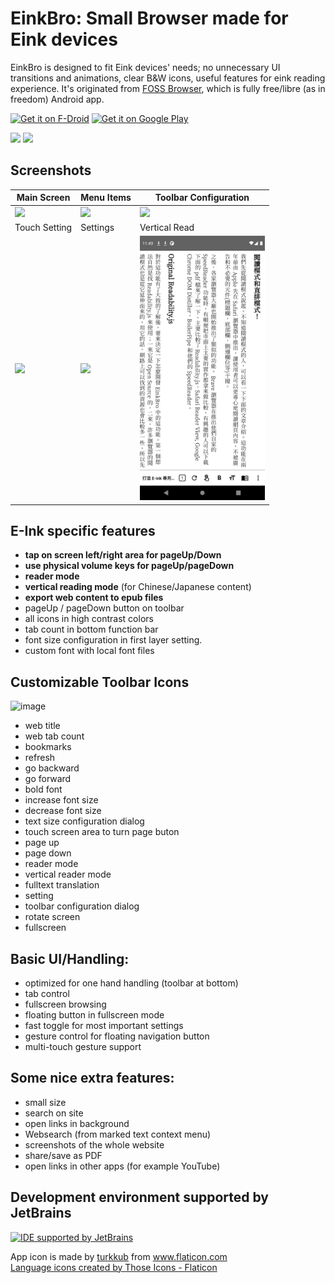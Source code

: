 # EinkBro: Small Browser made for Eink devices 

EinkBro is designed to fit Eink devices' needs; no unnecessary UI transitions and animations, clear B&W icons, useful features for eink reading experience. It's originated from [FOSS Browser](https://github.com/scoute-dich/browser), which is fully free/libre (as in freedom) Android app. 

[<img src="https://fdroid.gitlab.io/artwork/badge/get-it-on.png"
     alt="Get it on F-Droid"
     height="60">](https://f-droid.org/packages/info.plateaukao.einkbro/)
[<img src="https://play.google.com/intl/en_us/badges/static/images/badges/en_badge_web_generic.png"
     alt="Get it on Google Play"
     height="60">](https://play.google.com/store/apps/details?id=info.plateaukao.einkbro) 

[<img src="https://badgen.net/github/release/plateaukao/einkbro">](https://github.com/plateaukao/einkbro/releases)   [<img src="https://badgen.net/badge/download/snapshot_zip/green">](https://nightly.link/plateaukao/einkbro/workflows/buid-app-workflow.yaml/main/app-release.apk.zip)   


## Screenshots

|Main Screen|Menu Items|Toolbar Configuration|
|----|----|----|
|<img src="https://user-images.githubusercontent.com/4084738/216380150-dbac589a-175e-4ae6-9776-7cd0b219ae43.png" width="200"/>|<img src="https://user-images.githubusercontent.com/4084738/216380448-9b226f37-c30c-49fd-8242-3291bf82eaab.png" width="200"/>|<img src="https://user-images.githubusercontent.com/4084738/216380769-b2461e9b-a78a-43a0-8317-43882a683d13.png" width="200"/>|
|Touch Setting|Settings|Vertical Read|
|<img src="https://user-images.githubusercontent.com/4084738/216380971-7e021ba9-e6f6-4f69-8323-1faf10f9e06b.png" width="200"/>|<img src="https://user-images.githubusercontent.com/4084738/216381202-e8103082-2866-48d9-92b1-96d3cc8106dd.png" width="200"/>|<img src="fastlane/metadata/android/en-US/images/phoneScreenshots/7.png" width="200"/>|

## E-Ink specific features

- **tap on screen left/right area for pageUp/Down**
- **use physical volume keys for pageUp/pageDown**
- **reader mode**
- **vertical reading mode** (for Chinese/Japanese content)
- **export web content to epub files**
- pageUp / pageDown button on toolbar
- all icons in high contrast colors
- tab count in bottom function bar
- font size configuration in first layer setting.
- custom font with local font files

## Customizable Toolbar Icons
<img width="800" alt="image" src="https://user-images.githubusercontent.com/4084738/122229339-39f62080-ceeb-11eb-8c46-2f6ea270b486.png">

* web title
* web tab count
* bookmarks
* refresh
* go backward
* go forward
* bold font
* increase font size
* decrease font size
* text size configuration dialog
* touch screen area to turn page buton
* page up
* page down
* reader mode
* vertical reader mode
* fulltext translation
* setting
* toolbar configuration dialog
* rotate screen
* fullscreen

## Basic UI/Handling:

- optimized for one hand handling (toolbar at bottom)
- tab control
- fullscreen browsing
- floating button in fullscreen mode
- fast toggle for most important settings
- gesture control for floating navigation button
- multi-touch gesture support

## Some nice extra features:

- small size
- search on site
- open links in background
- Websearch (from marked text context menu)
- screenshots of the whole website
- share/save as PDF
- open links in other apps (for example YouTube)

## Development environment supported by JetBrains
[<img src="https://resources.jetbrains.com/storage/products/company/brand/logos/IntelliJ_IDEA_icon.png"
     alt="IDE supported by JetBrains"
     height="80">](https://jb.gg/OpenSourceSupport)   
     
<div>App icon is made by <a href="https://www.flaticon.com/authors/turkkub" title="turkkub">turkkub</a> from <a href="https://www.flaticon.com/" title="Flaticon">www.flaticon.com</a></div>
<a href="https://www.flaticon.com/free-icons/language" title="language icons">Language icons created by Those Icons - Flaticon</a>
